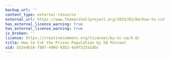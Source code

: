 ```yaml
---
backup_url: ''
content_type: external-resource
external_url: https://www.themarshallproject.org/2015/03/04/how-to-cut-the-prison-population-by-50-percent
has_external_licence_warning: true
has_external_license_warning: true
is_broken: ''
license: https://creativecommons.org/licenses/by-nc-sa/4.0/
title: How to Cut the Prison Population by 50 Percent
uid: b52e4b16-f887-490d-93b3-4a9f533a1dbc
---
```

